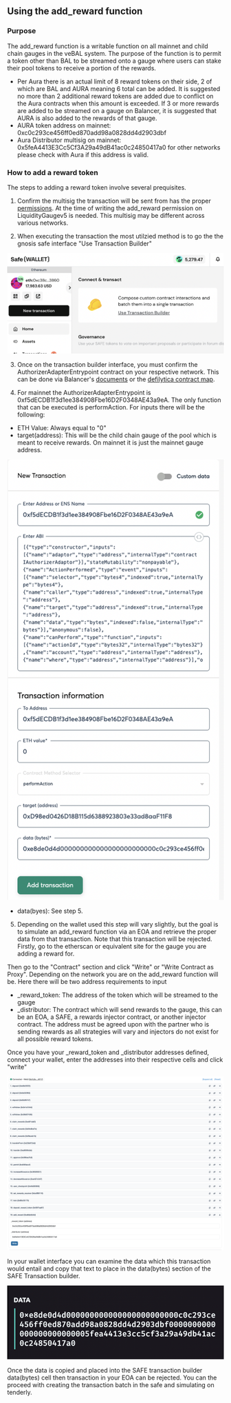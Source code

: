 ## Using the add_reward function 

### Purpose

The add_reward function is a writable function on all mainnet and child chain gauges in the veBAL system. The purpose of the function is to permit a token other than BAL to be streamed onto a gauge where users can stake their pool tokens to receive a portion of the rewards. 

- Per Aura there is an actual limit of 8 reward tokens on their side, 2 of which are BAL and AURA meaning 6 total can be added. It is suggested no more than 2 additional reward tokens are added due to conflict on the Aura contracts when this amount is exceeded. If 3 or more rewards are added to be streamed on a gauge on Balancer, it is suggested that AURA is also added to the rewards of that gauge. 
- AURA token address on mainnet: 0xc0c293ce456ff0ed870add98a0828dd4d2903dbf
- Aura Distributor multisig on mainnet: 0x5feA4413E3Cc5Cf3A29a49dB41ac0c24850417a0 for other networks please check with Aura if this address is valid. 

### How to add a reward token

The steps to adding a reward token involve several prequisites.

1. Confirm the multisig the transaction will be sent from has the proper [permissions](https://docs.balancer.fi/reference/authorizer/mainnet.html). At the time of writing the add_reward permission on LiquidityGaugev5 is needed. This multisig may be different across various networks. 

2. When executing the transaction the most utilzied method is to go the the gnosis safe interface "Use Transaction Builder" 

![TransactionBuilder.png](TransactionBuilder.png)

3. Once on the transaction builder interface, you must confirm the AuthorizerAdapterEntrypoint contract on your respective network. This can be done via Balancer's [documents](https://docs.balancer.fi/reference/contracts/deployment-addresses/mainnet.html#authorization) or the [defilytica contract map](https://defilytica.tools/#/balancer/governanceMap). 

4. For mainnet the AuthorizerAdapterEntrypoint is 0xf5dECDB1f3d1ee384908Fbe16D2F0348AE43a9eA. The only function that can be executed is performAction. For inputs there will be the following:
- ETH Value: Always equal to "0"
- target(address): This will be the child chain gauge of the pool which is meant to receive rewards. On mainnet it is just the mainnet gauge address.

![TransactionBuilderInterface.png](TransactionBuilderInterface.png)

- data(byes): See step 5. 

5. Depending on the wallet used this step will vary slightly, but the goal is to simulate an add_reward function via an EOA and retrieve the proper data from that transaction. Note that this transaction will be rejected. Firstly, go to the etherscan or equivalent site for the gauge you are adding a reward for. 

Then go to the "Contract" section and click "Write" or "Write Contract as Proxy". Depending on the network you are on the add_reward function will be. Here there will be two address requirements to input
- _reward_token: The address of the token which will be streamed to the gauge
- _distributor: The contract which will send rewards to the gauge, this can be an EOA, a SAFE, a rewards injector contract, or another injector contract. The address must be agreed upon with the partner who is sending rewards as all strategies will vary and injectors do not exist for all possible reward tokens.

Once you have your _reward_token and _distributor addresses defined, connect your wallet, enter the addresses into their respective cells and click "write"

![Write_add_reward.png](Write_add_reward.png)

In your wallet interface you can examine the data which this transaction would entail and copy that text to place in the data(bytes) section of the SAFE Transaction builder.

![add_reward_data.png](add_reward_data.png)

Once the data is copied and placed into the SAFE transaction builder data(bytes) cell then transaction in your EOA can be rejected. You can the proceed with creating the transaction batch in the safe and simulating on tenderly.
